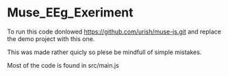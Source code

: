 # Muse_EEg_Exeriment

To run this code donlowed https://github.com/urish/muse-js.git and replace the demo project with this one. 

This was made rather quicly so plese be mindfull of simple mistakes. 

Most of the code is found in src/main.js 
